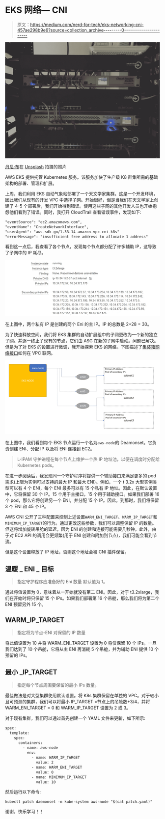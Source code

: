 # EKS 网络— CNI

> 原文：<https://medium.com/nerd-for-tech/eks-networking-cni-457ae298b9e6?source=collection_archive---------0----------------------->

![](img/f989e50736e0f4fd80e8d0e9f3b4ffeb.png)

[丹尼·布](https://unsplash.com/@dennyisrael?utm_source=unsplash&utm_medium=referral&utm_content=creditCopyText)在 [Unsplash](https://unsplash.com/s/photos/network?utm_source=unsplash&utm_medium=referral&utm_content=creditCopyText) 拍摄的照片

AWS EKS 提供托管 Kubernetes 服务。该服务加快了生产级 K8 群集所需的基础架构的部署、管理和扩展。

上周，我们利用 EKS 自动气象站部署了一个天文学家集群。这是一个开发环境，因此我们从现有的开发 VPC 中选择子网。开始很好，但是当我们在天文学家上创建了 4-5 个部署后，我们开始得到错误。使用这些子网的其他开发人员也开始抱怨他们看到了错误。同时，我打开 CloudTrail 查看错误事件，发现如下:

```
"eventSource": "ec2.amazonaws.com",
"eventName": "CreateNetworkInterface",
"userAgent": "aws-sdk-go/1.33.14 amazon-vpc-cni-k8s"
"errorMessage": "insufficient free address to allocate 1 address"
```

看到这一点后，我查看了各个节点，发现每个节点都分配了许多辅助 IP，这导致了子网中的 IP 耗尽。

![](img/afe726cdd5525b9895054b2bda8b83f3.png)

在上图中，两个私有 IP 是创建的两个 Eni 的主 IP。IP 的总数是 2+28 = 30。

为了快速释放空间，我们将 EKS 集群的自动扩展组中的子网更改为一个新的独立子网。并逐一终止了现有的节点，它们由 ASG 在新的子网中启动。问题已解决。但是为了对 EKS 的设置进行微调，我开始探索 EKS 的网络。下图描述了[集装箱网络接口](https://github.com/aws/amazon-vpc-cni-k8s)如何在 VPC 联网。

![](img/9ca0d756585f6bc4c4273fa5d25335ea.png)

在上图中，我们看到每个 EKS 节点运行一个名为`aws-node`的 Deamonset。它负责创建 ENI、分配 IP 以及将 ENI 连接到 EC2。

> L-IPAM 守护进程在每个节点上维护一个热 IP 地址池，以便在调度时分配给 Kubernetes pods。

在进一步阅读后，我发现同一个守护程序将提供一个辅助接口来满足更多的 pod 需求(上限为实例可以支持的最大 IP 和最大 ENI)。例如，一个 t 3.2x 大型实例类型可以有 4 个 ENI，每个 ENI 最多可以有 15 个私有 IP 地址。因此，在默认设置中，它将保留 30 个 IP。15 个用于主接口，15 个用于辅助接口。如果我们部署 16 个 pod，那么它将创建另一个 ENI，并分配 15 个 IP。因此，到那时，我们将保留 3 个 ENI 和 45 个 IP。

AWS CNI 公开了三种配置来控制上述设置`WARM_ENI_TARGET`、`WARM_IP_TARGET`和`MINIMUM_IP_TARGET`的行为。通过更改这些参数，我们可以调整保留 IP 的数量。但这将增加旋转吊舱的延迟，因为 ENI 的创建和连接可能需要几秒钟。此外，由于对 EC2 API 的调用会更频繁(用于 ENI 创建和附加到节点)，我们可能会看到节流。

但是这个设置释放了 IP 地址，否则这个地址会被 CNI 插件保留。

## 温暖 _ ENI _ 目标

> 指定守护程序应准备好的 Eni 数量
> 默认值为 1。

通过将值设置为 0，意味着从一开始就没有第二 ENI。因此，对于 t3.2xlarge，我们在开始时将只保留 15 个 IPs。如果我们部署第 16 个吊舱，那么我们将为第二个 ENI 预留另外 15 个。

## WARM_IP_TARGET

> 指定将为节点-ENI 对保留的 IP 数量

将此值设置为 10 并将 WARM_ENI_TARGET 设置为 0 将仅保留 10 个 IPs。一旦我们达到了 10 个吊舱，它将从主 ENI 再消耗 5 个吊舱，并为辅助 ENI 提供 10 个预留的 IPs。

## 最小 _IP_TARGET

> 指定每个节点周围要保留的最小 IPs 数量。

最佳做法是对大型集群使用默认设置。将 K8s 集群保留在单独的 VPC。对于较小且可预测的集群，我们可以将最小 IP_TARGET =节点上的吊舱数+3/4，并将 WARM_ENI_TARGET = 0 和 WARM_IP_TARGET 设置为 2 或 3。

对于现有集群，我们可以通过首先创建一个 YAML 文件来更新，如下所示:

```
spec:
  template:
    spec:
      containers:
        - name: aws-node
          env:
            - name: WARM_IP_TARGET
              value: 2
            - name: WARM_ENI_TARGET
              value: 0
            - name: MINIMUM_IP_TARGET
              value: 10
```

然后运行以下命令:

```
kubectl patch daemonset -n kube-system aws-node "$(cat patch.yaml)"
```

谢谢，快乐学习！！